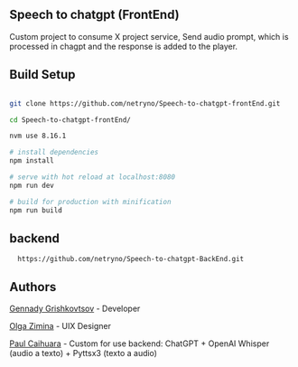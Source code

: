 ## Speech to chatgpt (FrontEnd)


Custom project to consume X project service, Send audio prompt, which is processed in chagpt and the response is added to the player.


## Build Setup

``` bash

git clone https://github.com/netryno/Speech-to-chatgpt-frontEnd.git

cd Speech-to-chatgpt-frontEnd/

nvm use 8.16.1

# install dependencies
npm install

# serve with hot reload at localhost:8080
npm run dev

# build for production with minification
npm run build
```



## backend
``` 
  https://github.com/netryno/Speech-to-chatgpt-BackEnd.git
``` 

## Authors
[Gennady Grishkovtsov](https://www.linkedin.com/in/grishkovtsov/) - Developer

[Olga Zimina](https://www.behance.net/zimin4ik) - UIX Designer

[Paul Caihuara](https://www.linkedin.com/in/netryno/) - Custom for use backend: ChatGPT + OpenAI Whisper (audio a texto) + Pyttsx3 (texto a audio)